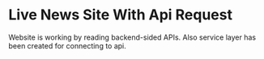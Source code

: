 # Live News Site With Api Request
 Website is working by reading backend-sided APIs. Also service layer has been created for connecting to api.
